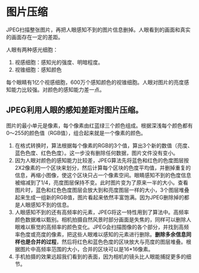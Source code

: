 # 图片压缩

JPEG扫描整张图片，再把人眼感知不到的图片信息删掉。人眼看到的画面和真实的画面存在一定的差距。

人眼有两种感光细胞：

1. 视感细胞：感知光的强度、明暗程度。
2. 视锥细胞：感知颜色

每个眼睛有1亿个视感细胞，600万个感知颜色的视锥细胞。人眼对图片的亮度感知能力比较强。对颜色的感知能力差一点。

## JPEG利用人眼的感知差距对图片压缩。

图片的最小单元是像素，每个像素由红蓝绿三个颜色组成。根据深浅每个颜色都有0～255的颜色值（RGB值），组合起来就是一个像素的颜色。

1. 在格式转换时，算法根据每个像素的RGB的3个值，算出3个新的数值（亮度、蓝色色度、红色色度）。这一步没有删除任何数据，图片文件没有变小。
2. 因为人眼对颜色的感知能力比较差，JPEG算法先将蓝色和红色的色度图层按2X2像素的一个区块来划分，然后计算每个区块的色度平均值，并删掉重复的信息，再缩小图像，使这个区块只占一个像素空间。眼睛感知不到的色度信息被缩减到了1/4，亮度图层保持不变。此时图片变为了原来一半的大小。查看图片时，蓝色和红色色度图层会放大到和亮度图层一样的大小，3个图层堆叠起来生成一组新的RGB值，图片看起来依然丰富饱满。因为JPEG删除掉的都是人眼感知不到的信息。
3. 人眼感知不到的还有高频率的元素，JPEG将这一特性用到了算法中。高频率颜色数据难以甄别。相机拍摄自然风景时部分画面是失焦的，同样可以删除人眼难以察觉的高频率的颜色变化。JPEG会扫描图像的各个部分，并找到高频率色度或亮度的像素，把这些人眼难以感知的元素进行删除。**删除多余信息同样也是合并的过程**，然后将红色和蓝色色度的区块放大与亮度的图层堆叠。根据图片中高频率范围的大小，合并的区块可以是16*16像素。
4. 手机拍摄的效果远超我们看到的表面，因为相机的镜头比人眼能捕捉更多的细节。

